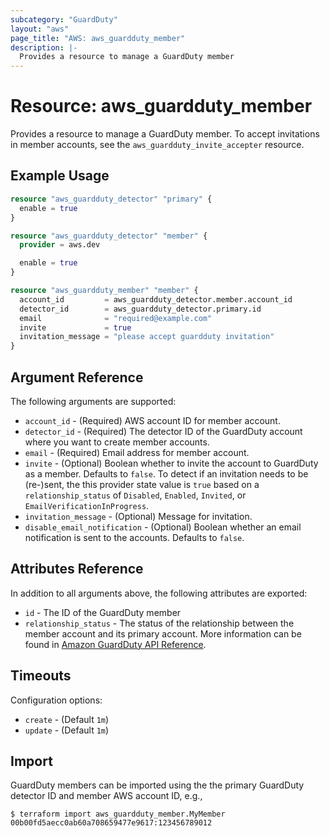 ```yaml
---
subcategory: "GuardDuty"
layout: "aws"
page_title: "AWS: aws_guardduty_member"
description: |-
  Provides a resource to manage a GuardDuty member
---
```


# Resource: aws_guardduty_member

Provides a resource to manage a GuardDuty member. To accept invitations in member accounts, see the `aws_guardduty_invite_accepter` resource.

## Example Usage

```terraform
resource "aws_guardduty_detector" "primary" {
  enable = true
}

resource "aws_guardduty_detector" "member" {
  provider = aws.dev

  enable = true
}

resource "aws_guardduty_member" "member" {
  account_id         = aws_guardduty_detector.member.account_id
  detector_id        = aws_guardduty_detector.primary.id
  email              = "required@example.com"
  invite             = true
  invitation_message = "please accept guardduty invitation"
}
```

## Argument Reference

The following arguments are supported:

* `account_id` - (Required) AWS account ID for member account.
* `detector_id` - (Required) The detector ID of the GuardDuty account where you want to create member accounts.
* `email` - (Required) Email address for member account.
* `invite` - (Optional) Boolean whether to invite the account to GuardDuty as a member. Defaults to `false`. To detect if an invitation needs to be (re-)sent, the this provider state value is `true` based on a `relationship_status` of `Disabled`, `Enabled`, `Invited`, or `EmailVerificationInProgress`.
* `invitation_message` - (Optional) Message for invitation.
* `disable_email_notification` - (Optional) Boolean whether an email notification is sent to the accounts. Defaults to `false`.

## Attributes Reference

In addition to all arguments above, the following attributes are exported:

* `id` - The ID of the GuardDuty member
* `relationship_status` - The status of the relationship between the member account and its primary account. More information can be found in [Amazon GuardDuty API Reference](https://docs.aws.amazon.com/guardduty/latest/ug/get-members.html).

## Timeouts

Configuration options:

- `create` - (Default `1m`)
- `update` - (Default `1m`)

## Import

GuardDuty members can be imported using the the primary GuardDuty detector ID and member AWS account ID, e.g.,

```
$ terraform import aws_guardduty_member.MyMember 00b00fd5aecc0ab60a708659477e9617:123456789012
```
